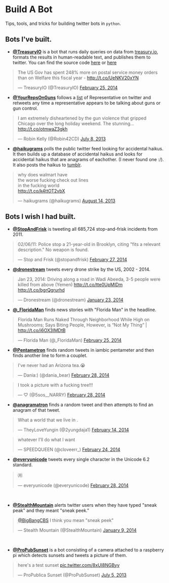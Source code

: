 Build A Bot
===========
Tips, tools, and tricks for building twitter bots in `python`. 


## Bots I've built.

- **[@TreasuryIO](http://www.twitter.com/treasuryio)** is a bot that runs daily queries on data from [treasury.io](http://treasury.io/), formats the results in human-readable text, and publishes them to twitter. You can find the source code [here](bit.ly/view_source) or [here](https://github.com/csvsoundsystem/federal-treasury-api/blob/master/twitter/tweetbot.py)

<blockquote class="twitter-tweet" lang="en"><p>The US Gov has spent 248% more on postal service money orders than on Welfare this fiscal year - <a href="http://t.co/UeNKV20xYN">http://t.co/UeNKV20xYN</a></p>&mdash; TreasuryIO (@TreasuryIO) <a href="https://twitter.com/TreasuryIO/statuses/438274615035830272">February 25, 2014</a></blockquote>
<script async src="//platform.twitter.com/widgets.js" charset="utf-8"></script>

- **[@YourRepsOnGuns](https://twitter.com/YourRepsOnGuns)** follows a [list](https://twitter.com/cspan/lists/members-of-congress) of Representative on twitter and retweets any time a representative appears to be talking about guns or gun control.

<blockquote class="twitter-tweet" lang="en"><p>I am extremely disheartened by the gun violence that gripped Chicago over the long holiday weekend. The stunning... <a href="http://t.co/otmwaZ3gkh">http://t.co/otmwaZ3gkh</a></p>&mdash; Robin Kelly (@Robin42CD) <a href="https://twitter.com/Robin42CD/statuses/354308306438860801">July 8, 2013</a></blockquote>
<script async src="//platform.twitter.com/widgets.js" charset="utf-8"></script>

- **[@haikugrams](https://twitter.com/haikugrams)** polls the public twitter feed looking for accidental haikus. It then builds up a database of accidental haikus and looks for accidental haikus that are anagrams of eachother. (I never found one :/). It also posts the haikus to [tumblr](http://haikugrams.tumblr.com/).

<blockquote class="twitter-tweet" lang="en"><p>why does walmart have <br/> the worse fucking check out lines <br/>in the fucking world <br/> <a href="http://t.co/k4ttOT2vbX">http://t.co/k4ttOT2vbX</a></p>&mdash; haikugrams (@haikugrams) <a href="https://twitter.com/haikugrams/statuses/367450765994242048">August 14, 2013</a></blockquote>
<script async src="//platform.twitter.com/widgets.js" charset="utf-8"></script>

## Bots I wish I had built.

- **[@StopAndFrisk](https://twitter.com/stopandfrisk)** is tweeting all 685,724 stop-and-frisk incidents from 2011.

<blockquote class="twitter-tweet" lang="en"><p>02/06/11: Police stop a 21-year-old in Brooklyn, citing &quot;fits a relevant description.&quot; No weapon is found.</p>&mdash; Stop and Frisk (@stopandfrisk) <a href="https://twitter.com/stopandfrisk/statuses/439104115504054272">February 27, 2014</a></blockquote>
<script async src="//platform.twitter.com/widgets.js" charset="utf-8"></script>

- **[@dronestream](https://twitter.com/dronestream)** tweets every drone strike by the US, 2002 - 2014.

<blockquote class="twitter-tweet" lang="en"><p>Jan 23, 2014: Driving along a road in Wadi Abeeda, 3-5 people were killed from above (Yemen) <a href="http://t.co/tte0UpMIDm">http://t.co/tte0UpMIDm</a> <a href="http://t.co/bgrQgrurhd">http://t.co/bgrQgrurhd</a></p>&mdash; Dronestream (@dronestream) <a href="https://twitter.com/dronestream/statuses/426474780196220930">January 23, 2014</a></blockquote>
<script async src="//platform.twitter.com/widgets.js" charset="utf-8"></script>

- **[@_FloridaMan](https://twitter.com/_FloridaMan)** finds news stories with "Florida Man" in the headline.

<blockquote class="twitter-tweet" lang="en"><p>Florida Man Runs Naked Through Neighborhood While High on Mushrooms; Says Biting People, However, is “Not My Thing” | <a href="http://t.co/i6OX3IMDtB">http://t.co/i6OX3IMDtB</a></p>&mdash; Florida Man (@_FloridaMan) <a href="https://twitter.com/_FloridaMan/statuses/438296291714801664">February 25, 2014</a></blockquote>
<script async src="//platform.twitter.com/widgets.js" charset="utf-8"></script>

- **[@Pentametron](http://twitter.com/pentametron)** finds random tweets in iambic pentameter and then finds another line to form a couplet.  

<blockquote class="twitter-tweet" lang="en"><p>I&#39;ve never had an Arizona tea.😭</p>&mdash; Dania:) (@dania_bear) <a href="https://twitter.com/dania_bear/statuses/439199199398072320">February 28, 2014</a></blockquote>
<script async src="//platform.twitter.com/widgets.js" charset="utf-8"></script>
<blockquote class="twitter-tweet" lang="en"><p>I took a picture with a fucking tree!!!</p>&mdash; ♡ (@5sos__NARRY) <a href="https://twitter.com/5sos__NARRY/statuses/439199488876756992">February 28, 2014</a></blockquote>
<script async src="//platform.twitter.com/widgets.js" charset="utf-8"></script>

- **[@anagramatron](http://twitter.com/anagramatron)** finds a random tweet and then attempts to find an anagram of that tweet.

<blockquote class="twitter-tweet" lang="en"><p>What a world that we live in .</p>&mdash; TheyLoveYungin (@2yungdaja1) <a href="https://twitter.com/2yungdaja1/statuses/434193473495773184">February 14, 2014</a></blockquote>
<script async src="//platform.twitter.com/widgets.js" charset="utf-8"></script>
<blockquote class="twitter-tweet" lang="en"><p>whatever I&#39;ll do what I want</p>&mdash; SPEEDQUEEN (@cloveerr_) <a href="https://twitter.com/cloveerr_/statuses/437883756729208832">February 24, 2014</a></blockquote>
<script async src="//platform.twitter.com/widgets.js" charset="utf-8"></script>

- **[@everyunicode](https://twitter.com/everyunicode)** tweets every single character in the Unicode 6.2 standard.

<blockquote class="twitter-tweet" lang="en"><p>㈪​</p>&mdash; everyunicode (@everyunicode) <a href="https://twitter.com/everyunicode/statuses/439433582885748737">February 28, 2014</a></blockquote>
<script async src="//platform.twitter.com/widgets.js" charset="utf-8"></script>
<br/>

- **[@StealthMountain](https://twitter.com/StealthMountain)** alerts twitter users when they have typed "sneak peak" and they meant "sneak peek."

<blockquote class="twitter-tweet" lang="en"><p><a href="https://twitter.com/BigBangCBS">@BigBangCBS</a> I think you mean &quot;sneak peek&quot;</p>&mdash; Stealth Mountain (@StealthMountain) <a href="https://twitter.com/StealthMountain/statuses/421133051742015488">January 9, 2014</a></blockquote>
<script async src="//platform.twitter.com/widgets.js" charset="utf-8"></script>
<br/>

- **[@ProPubSunset](https://twitter.com/ProPubSunset)** is a bot consisting of a camera attached to a raspberry pi which detects sunsets and tweets a picture of them.

<blockquote class="twitter-tweet" lang="en"><p>here&#39;s a test sunset <a href="http://t.co/8xUI8NGByv">pic.twitter.com/8xUI8NGByv</a></p>&mdash; ProPublica Sunset (@ProPubSunset) <a href="https://twitter.com/ProPubSunset/statuses/353206867721330688">July 5, 2013</a></blockquote>
<script async src="//platform.twitter.com/widgets.js" charset="utf-8"></script>
<br/>

